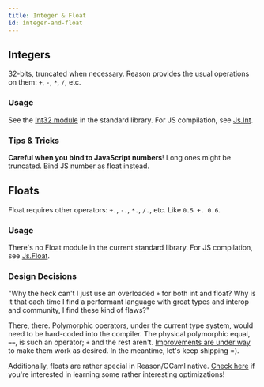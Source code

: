 ```yaml
---
title: Integer & Float
id: integer-and-float
---
```


## Integers

32-bits, truncated when necessary. Reason provides the usual operations on them: `+`, `-`, `*`, `/`, etc.

### Usage

See the [Int32 module](/api/Int32.html) in the standard library. For JS compilation, see [Js.Int](https://bucklescript.github.io/bucklescript/api/Js.Int.html).

### Tips & Tricks

**Careful when you bind to JavaScript numbers**! Long ones might be truncated. Bind JS number as float instead.

## Floats

Float requires other operators: `+.`, `-.`, `*.`, `/.`, etc. Like `0.5 +. 0.6`.

### Usage

There's no Float module in the current standard library. For JS compilation, see [Js.Float](https://bucklescript.github.io/bucklescript/api/Js.Float.html).

### Design Decisions

"Why the heck can't I just use an overloaded `+` for both int and float? Why is it that each time I find a performant language with great types and interop and community, I find these kind of flaws?"

There, there. Polymorphic operators, under the current type system, would need to be hard-coded into the compiler. The physical polymorphic equal, `==`, is such an operator; `+` and the rest aren't. [Improvements are under way](https://www.reddit.com/r/ocaml/comments/2vyk10/modular_implicits/) to make them work as desired. In the meantime, let's keep shipping =).

Additionally, floats are rather special in Reason/OCaml native. [Check here](http://www.lexifi.com/blog/unboxed-floats-ocaml) if you're interested in learning some rather interesting optimizations!
